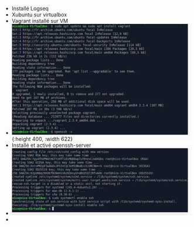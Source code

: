 - Installé Logseq
- Xubuntu sur virtualbox
- Vagrant installé sur VM
- ![image.png](../assets/image_1680019158583_0.png){:height 400, :width 622}
- Installé et activé openssh-server
- ![image.png](../assets/image_1680019118448_0.png)
-